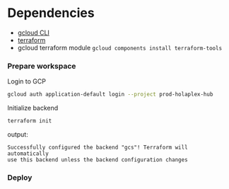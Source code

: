 # Dependencies

- [gcloud CLI](https://cloud.google.com/sdk/docs/install)
- [terraform](https://developer.hashicorp.com/terraform/tutorials/aws-get-started/install-cli#install-terraform)
- gcloud terraform module `gcloud components install terraform-tools`

### Prepare workspace

Login to GCP

```bash
gcloud auth application-default login --project prod-holaplex-hub
```

Initialize backend

```bash
terraform init
```

output:

```text
Successfully configured the backend "gcs"! Terraform will automatically
use this backend unless the backend configuration changes
```

### Deploy
